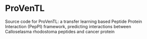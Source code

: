 # ProVenTL
Source code for ProVenTL: a transfer learning based Peptide Protein Interaction (PepPI) framework, predicting interactions between Calloselasma rhodostoma peptides and cancer protein
